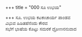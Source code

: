 +++
title = "000 ಸೂ ಉಭಯ"

+++
ಸೂ. ಉಭಯ ಕಟಕಾಚಾರ್ಯ ಪಾಂಡವ  
ವಿಭುವ ಹಿಡಿತಹೆನೆಂದು ಕೌರವ  
ಸಭೆಗೆ ಭಾಷೆಯ ಕೊಟ್ಟು ಸಮರಕೆ ದ್ರೋಣನನುವಾದ